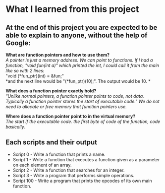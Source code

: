 # What I learned from this project  
At the end of this project you are expected to be able to explain to anyone, without the help of Google:  
---  

**What are function pointers and how to use them?**  
*A pointer is just a memory address. We can point to functions. If I had a function, "void fun(int a)" which printed the int, I could call it from the main like so with 2 lines:*  
"void (\*fun_ptr)(int) = &fun;"  
*and the next line would be "(\*fun_ptr)(10);". The output would be 10. *   

**What does a function pointer exactly hold?**  
*"Unlike normal pointers, a function pointer points to code, not data. Typically a function pointer stores the start of executable code." We do not need to allocate or free memory that function pointers use.*  

**Where does a function pointer point to in the virtual memory?**  
*The start if the executable code. the first byte of code of the function, code basically.*   


## Each scripts and their output  
* Script 0 - Write a function that prints a name.  
* Script 1 - Write a function that executes a function given as a parameter on each element of an array.  
* Script 2 - Write a function that searches for an integer.  
* Script 3 - Write a program that performs simple operations.    
* Script 100 - Write a program that prints the opcodes of its own main function.    

